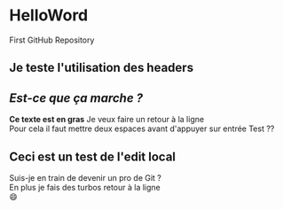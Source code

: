 # HelloWord
First GitHub Repository
## Je teste l'utilisation des headers
*Est-ce que ça marche ?*
---
**Ce texte est en gras** 
Je veux faire un retour à la ligne  
Pour cela il faut mettre deux espaces avant d'appuyer sur entrée
Test ??  

## Ceci est un test de l'edit local
Suis-je en train de devenir un pro de Git ?  
En plus je fais des turbos retour à la ligne  
:smile:  
